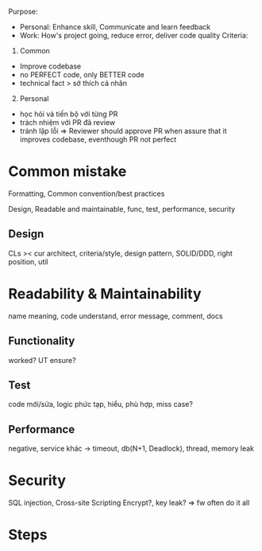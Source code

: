 Purpose: 
- Personal: Enhance skill, Communicate and learn feedback 
- Work: How's project going, reduce error, deliver code quality
Criteria:
1. Common
* Improve codebase
* no PERFECT code, only BETTER code
* technical fact > sở thích cá nhân
2. Personal
* học hỏi và tiến bộ với từng PR
* trách nhiệm với PR đã review
* tránh lặp lỗi
=> Reviewer should approve PR when assure that it improves codebase, eventhough PR not perfect

# Common mistake
Formatting, Common convention/best practices

Design, Readable and maintainable, func, test, performance, security

## Design
CLs ><
cur architect, criteria/style, design pattern, SOLID/DDD, right position, util
# Readability & Maintainability
name meaning, code understand, error message, comment, docs
## Functionality
worked?
UT ensure? 
## Test
code mới/sửa, logic phức tạp, hiểu, phù hợp, miss case?
## Performance
negative, service khác -> timeout, db(N+1, Deadlock), thread, memory leak
# Security
SQL injection, Cross-site Scripting
Encrypt?, key leak?
=> fw often do it all 

# Steps




